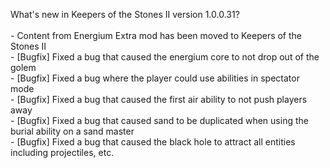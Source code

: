 What's new in Keepers of the Stones II version 1.0.0.31?<br />
<br />- Content from Energium Extra mod has been moved to Keepers of the Stones II
<br />- [Bugfix] Fixed a bug that caused the energium core to not drop out of the golem
<br />- [Bugfix] Fixed a bug where the player could use abilities in spectator mode
<br />- [Bugfix] Fixed a bug that caused the first air ability to not push players away
<br />- [Bugfix] Fixed a bug that caused sand to be duplicated when using the burial ability on a sand master
<br />- [Bugfix] Fixed a bug that caused the black hole to attract all entities including projectiles, etc.